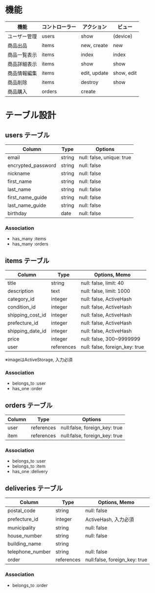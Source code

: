 # 機能

| 機能        | コントローラー | アクション    | ビュー     |
| ----------- | ------------- | ------------ | --------- |
| ユーザー管理 | users         | show         | (device)  |
| 商品出品     | items         | new, create  | new       |
| 商品一覧表示 | items         | index        | index     |
| 商品詳細表示 | items         | show         | show      |
| 商品情報編集 | items         | edit, update | show, edit |
| 商品削除     | items         | destroy      | show       |
| 商品購入     | orders        | create       |            |

# テーブル設計

## users テーブル

| Column             | Type   | Options                   |
| ------------------ | ------ | ------------------------- |
| email              | string | null: false, unique: true |
| encrypted_password | string | null: false               |
| nickname           | string | null: false               |
| first_name         | string | null: false               |
| last_name          | string | null: false               |
| first_name_guide   | string | null: false               |
| last_name_guide    | string | null: false               |
| birthday           | date   | null: false               |

### Association

- has_many :items
- has_many :orders


## items テーブル

| Column           | Type       | Options, Memo                  |
| ---------------- | ---------- | ------------------------------ |
| title            | string     | null: false, limit: 40         |
| description      | text       | null: false, limit: 1000       |
| category_id      | integer    | null: false, ActiveHash        |
| condition_id     | integer    | null: false, ActiveHash        |
| shipping_cost_id | integer    | null: false, ActiveHash        |
| prefecture_id    | integer    | null: false, ActiveHash        |
| shipping_date_id | integer    | null: false, ActiveHash        |
| price            | integer    | null: false, 300~9999999       |
| user             | references | null: false, foreign_key: true |
※imageはActiveStorage, 入力必須


### Association

- belongs_to :user
- has_one :order

## orders テーブル

| Column | Type       | Options                       |
| ------ | ---------- | ----------------------------- |
| user   | references | null:false, foreign_key: true |
| item   | references | null:false, foreign_key: true |

### Association

- belongs_to :user
- belongs_to :item
- has_one :delivery

## deliveries テーブル

| Column           | Type       | Options, Memo                 |
| ---------------- | ---------- | ----------------------------- |
| postal_code      | string     | null: false                   |
| prefecture_id    | integer    | ActiveHash, 入力必須          |
| municipality     | string     | null: false                   |
| house_number     | string     | null: false                   |
| building_name    | string     |                               |
| telephone_number | string     | null: false                   |
| order            | references | null:false, foreign_key: true |

### Association

- belongs_to :order



